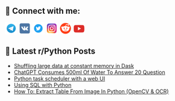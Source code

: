 ## 🔎 Connect with me:
[<img src="https://github.com/bullbesh/bullbesh/blob/main/images/Telegram.png" width="32" height="32" />](https://t.me/bullbesh)
[<img src="https://github.com/bullbesh/bullbesh/blob/main/images/VK.png" width="32" height="32" />](https://vk.com/bullbesh)
[<img src="https://github.com/bullbesh/bullbesh/blob/main/images/Twitter.png" width="32" height="32" />](https://twitter.com/bullbesh1)
[<img src="https://github.com/bullbesh/bullbesh/blob/main/images/Instagram.png" width="32" height="32" />](https://www.instagram.com/bullbesh)
[<img src="https://github.com/bullbesh/bullbesh/blob/main/images/Reddit.png" width="32" height="32" />](https://www.reddit.com/user/bullbesh)
[<img src="https://github.com/bullbesh/bullbesh/blob/main/images/YouTube.png" width="32" height="32" />](https://www.youtube.com/channel/UCtfjRs6uzgq5mfm8S06WTcg)

## 📕 Latest r/Python Posts
<!-- BLOG-POST-LIST:START -->
- [Shuffling large data at constant memory in Dask](https://www.reddit.com/r/Python/comments/12pma7d/shuffling_large_data_at_constant_memory_in_dask/)
- [ChatGPT Consumes 500ml Of Water To Answer 20 Question](https://www.reddit.com/r/Python/comments/12pjz4y/chatgpt_consumes_500ml_of_water_to_answer_20/)
- [Python task scheduler with a web UI](https://www.reddit.com/r/Python/comments/12piw1m/python_task_scheduler_with_a_web_ui/)
- [Using SQL with Python](https://www.reddit.com/r/Python/comments/12pif8z/using_sql_with_python/)
- [How To: Extract Table From Image In Python &lpar;OpenCV &amp; OCR&rpar;](https://www.reddit.com/r/Python/comments/12phvr0/how_to_extract_table_from_image_in_python_opencv/)
<!-- BLOG-POST-LIST:END -->
